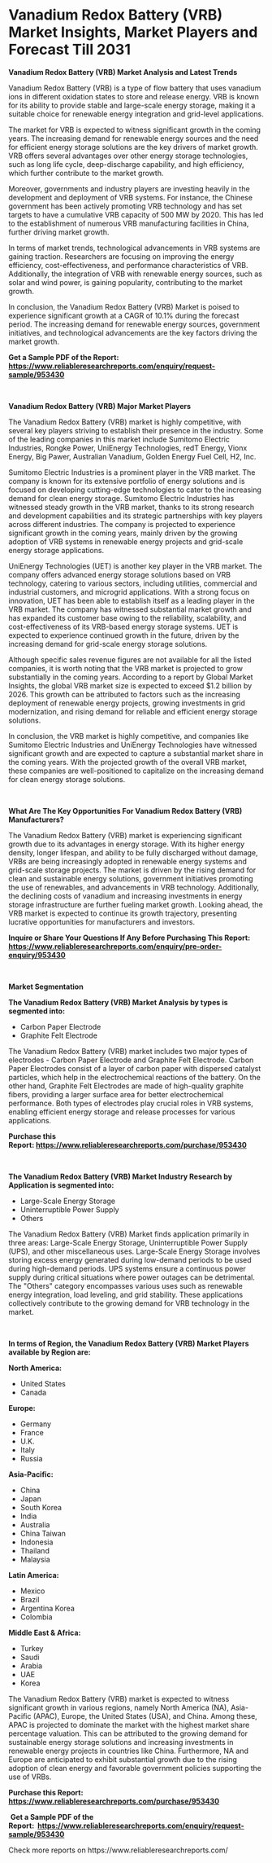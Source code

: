 <p><h1>Vanadium Redox Battery (VRB) Market Insights, Market Players and Forecast Till 2031</h1></p><p><strong>Vanadium Redox Battery (VRB) Market Analysis and Latest Trends</strong></p>
<p><p>Vanadium Redox Battery (VRB) is a type of flow battery that uses vanadium ions in different oxidation states to store and release energy. VRB is known for its ability to provide stable and large-scale energy storage, making it a suitable choice for renewable energy integration and grid-level applications. </p><p>The market for VRB is expected to witness significant growth in the coming years. The increasing demand for renewable energy sources and the need for efficient energy storage solutions are the key drivers of market growth. VRB offers several advantages over other energy storage technologies, such as long life cycle, deep-discharge capability, and high efficiency, which further contribute to the market growth.</p><p>Moreover, governments and industry players are investing heavily in the development and deployment of VRB systems. For instance, the Chinese government has been actively promoting VRB technology and has set targets to have a cumulative VRB capacity of 500 MW by 2020. This has led to the establishment of numerous VRB manufacturing facilities in China, further driving market growth.</p><p>In terms of market trends, technological advancements in VRB systems are gaining traction. Researchers are focusing on improving the energy efficiency, cost-effectiveness, and performance characteristics of VRB. Additionally, the integration of VRB with renewable energy sources, such as solar and wind power, is gaining popularity, contributing to the market growth.</p><p>In conclusion, the Vanadium Redox Battery (VRB) Market is poised to experience significant growth at a CAGR of 10.1% during the forecast period. The increasing demand for renewable energy sources, government initiatives, and technological advancements are the key factors driving the market growth.</p></p>
<p><strong>Get a Sample PDF of the Report:&nbsp; <a href="https://www.reliableresearchreports.com/enquiry/request-sample/953430">https://www.reliableresearchreports.com/enquiry/request-sample/953430</a></strong></p>
<p>&nbsp;</p>
<p><strong>Vanadium Redox Battery (VRB) Major Market Players</strong></p>
<p><p>The Vanadium Redox Battery (VRB) market is highly competitive, with several key players striving to establish their presence in the industry. Some of the leading companies in this market include Sumitomo Electric Industries, Rongke Power, UniEnergy Technologies, redT Energy, Vionx Energy, Big Pawer, Australian Vanadium, Golden Energy Fuel Cell, H2, Inc. </p><p>Sumitomo Electric Industries is a prominent player in the VRB market. The company is known for its extensive portfolio of energy solutions and is focused on developing cutting-edge technologies to cater to the increasing demand for clean energy storage. Sumitomo Electric Industries has witnessed steady growth in the VRB market, thanks to its strong research and development capabilities and its strategic partnerships with key players across different industries. The company is projected to experience significant growth in the coming years, mainly driven by the growing adoption of VRB systems in renewable energy projects and grid-scale energy storage applications.</p><p>UniEnergy Technologies (UET) is another key player in the VRB market. The company offers advanced energy storage solutions based on VRB technology, catering to various sectors, including utilities, commercial and industrial customers, and microgrid applications. With a strong focus on innovation, UET has been able to establish itself as a leading player in the VRB market. The company has witnessed substantial market growth and has expanded its customer base owing to the reliability, scalability, and cost-effectiveness of its VRB-based energy storage systems. UET is expected to experience continued growth in the future, driven by the increasing demand for grid-scale energy storage solutions.</p><p>Although specific sales revenue figures are not available for all the listed companies, it is worth noting that the VRB market is projected to grow substantially in the coming years. According to a report by Global Market Insights, the global VRB market size is expected to exceed $1.2 billion by 2026. This growth can be attributed to factors such as the increasing deployment of renewable energy projects, growing investments in grid modernization, and rising demand for reliable and efficient energy storage solutions.</p><p>In conclusion, the VRB market is highly competitive, and companies like Sumitomo Electric Industries and UniEnergy Technologies have witnessed significant growth and are expected to capture a substantial market share in the coming years. With the projected growth of the overall VRB market, these companies are well-positioned to capitalize on the increasing demand for clean energy storage solutions.</p></p>
<p>&nbsp;</p>
<p><strong>What Are The Key Opportunities For Vanadium Redox Battery (VRB) Manufacturers?</strong></p>
<p><p>The Vanadium Redox Battery (VRB) market is experiencing significant growth due to its advantages in energy storage. With its higher energy density, longer lifespan, and ability to be fully discharged without damage, VRBs are being increasingly adopted in renewable energy systems and grid-scale storage projects. The market is driven by the rising demand for clean and sustainable energy solutions, government initiatives promoting the use of renewables, and advancements in VRB technology. Additionally, the declining costs of vanadium and increasing investments in energy storage infrastructure are further fueling market growth. Looking ahead, the VRB market is expected to continue its growth trajectory, presenting lucrative opportunities for manufacturers and investors.</p></p>
<p><strong>Inquire or Share Your Questions If Any Before Purchasing This Report: <a href="https://www.reliableresearchreports.com/enquiry/pre-order-enquiry/953430">https://www.reliableresearchreports.com/enquiry/pre-order-enquiry/953430</a></strong></p>
<p>&nbsp;</p>
<p><strong>Market Segmentation</strong></p>
<p><strong>The Vanadium Redox Battery (VRB) Market Analysis by types is segmented into:</strong></p>
<p><ul><li>Carbon Paper Electrode</li><li>Graphite Felt Electrode</li></ul></p>
<p><p>The Vanadium Redox Battery (VRB) market includes two major types of electrodes - Carbon Paper Electrode and Graphite Felt Electrode. Carbon Paper Electrodes consist of a layer of carbon paper with dispersed catalyst particles, which help in the electrochemical reactions of the battery. On the other hand, Graphite Felt Electrodes are made of high-quality graphite fibers, providing a larger surface area for better electrochemical performance. Both types of electrodes play crucial roles in VRB systems, enabling efficient energy storage and release processes for various applications.</p></p>
<p><strong>Purchase this Report:&nbsp;<a href="https://www.reliableresearchreports.com/purchase/953430">https://www.reliableresearchreports.com/purchase/953430</a></strong></p>
<p>&nbsp;</p>
<p><strong>The Vanadium Redox Battery (VRB) Market Industry Research by Application is segmented into:</strong></p>
<p><ul><li>Large-Scale Energy Storage</li><li>Uninterruptible Power Supply</li><li>Others</li></ul></p>
<p><p>The Vanadium Redox Battery (VRB) Market finds application primarily in three areas: Large-Scale Energy Storage, Uninterruptible Power Supply (UPS), and other miscellaneous uses. Large-Scale Energy Storage involves storing excess energy generated during low-demand periods to be used during high-demand periods. UPS systems ensure a continuous power supply during critical situations where power outages can be detrimental. The "Others" category encompasses various uses such as renewable energy integration, load leveling, and grid stability. These applications collectively contribute to the growing demand for VRB technology in the market.</p></p>
<p>&nbsp;</p>
<p><strong>In terms of Region, the Vanadium Redox Battery (VRB) Market Players available by Region are:</strong></p>
<p>
    <p> <strong> North America: </strong>
        <ul>
            <li>United States</li>
            <li>Canada</li>
        </ul>
        </p> 
    <p> <strong> Europe: </strong>
        <ul>
            <li>Germany</li>
            <li>France</li>
            <li>U.K.</li>
            <li>Italy</li>
            <li>Russia</li>
        </ul>
        </p> 
    <p> <strong> Asia-Pacific: </strong>
        <ul>
            <li>China</li>
            <li>Japan</li>
            <li>South Korea</li>
            <li>India</li>
            <li>Australia</li>
            <li>China Taiwan</li>
            <li>Indonesia</li>
            <li>Thailand</li>
            <li>Malaysia</li>
        </ul>
        </p> 
    <p> <strong> Latin America: </strong>
        <ul>
            <li>Mexico</li>
            <li>Brazil</li>
            <li>Argentina Korea</li>
            <li>Colombia</li>
        </ul>
        </p> 
    <p> <strong> Middle East & Africa: </strong>
        <ul>
            <li>Turkey</li>
            <li>Saudi</li>
            <li>Arabia</li>
            <li>UAE</li>
            <li>Korea</li>
        </ul>
    </p>
    </p>
<p><p>The Vanadium Redox Battery (VRB) market is expected to witness significant growth in various regions, namely North America (NA), Asia-Pacific (APAC), Europe, the United States (USA), and China. Among these, APAC is projected to dominate the market with the highest market share percentage valuation. This can be attributed to the growing demand for sustainable energy storage solutions and increasing investments in renewable energy projects in countries like China. Furthermore, NA and Europe are anticipated to exhibit substantial growth due to the rising adoption of clean energy and favorable government policies supporting the use of VRBs.</p></p>
<p><strong>Purchase this Report: <a href="https://www.reliableresearchreports.com/purchase/953430">https://www.reliableresearchreports.com/purchase/953430</a></strong></p>
<p>&nbsp;<strong>Get a Sample PDF of the Report:&nbsp;&nbsp;<a href="https://www.reliableresearchreports.com/enquiry/request-sample/953430">https://www.reliableresearchreports.com/enquiry/request-sample/953430</a></strong></p>
<p><strong></strong></p>
<p>Check more reports on https://www.reliableresearchreports.com/</p>